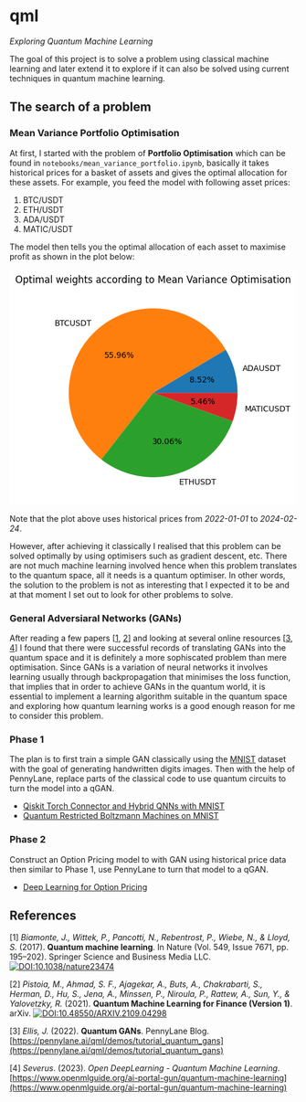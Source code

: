 # qml

*Exploring Quantum Machine Learning*

The goal of this project is to solve a problem using classical machine learning and later extend it to explore if it can also be solved using current techniques in quantum machine learning.

## The search of a problem

### Mean Variance Portfolio Optimisation

At first, I started with the problem of **Portfolio Optimisation** which can be found in `notebooks/mean_variance_portfolio.ipynb`, basically it takes historical prices for a basket of assets and gives the optimal allocation for these assets. For example, you feed the model with following asset prices:

1. BTC/USDT
2. ETH/USDT
3. ADA/USDT
4. MATIC/USDT

The model then tells you the optimal allocation of each asset to maximise profit as shown in the plot below:

![Mean Variance Porfolio](images/mvp.png)

Note that the plot above uses historical prices from *2022-01-01* to *2024-02-24*. 

However, after achieving it classically I realised that this problem can be solved optimally by using optimisers such as gradient descent, etc. There are not much machine learning involved hence when this problem translates to the quantum space, all it needs is a quantum optimiser. In other words, the solution to the problem is not as interesting that I expected it to be and at that moment I set out to look for other problems to solve.

### General Adversiaral Networks (GANs) 

After reading a few papers [[1](#1), [2](#2)] and looking at several online resources [[3](#3), [4](#4)] I found that there were successful records of translating GANs into the quantum space and it is definitely a more sophiscated problem than mere optimisation. Since GANs is a variation of neural networks it involves learning usually through backpropagation that minimises the loss function, that implies that in order to achieve GANs in the quantum world, it is essential to implement a learning algorithm suitable in the quantum space and exploring how quantum learning works is a good enough reason for me to consider this problem.

### Phase 1

The plan is to first train a simple GAN classically using the [MNIST](https://archive.ics.uci.edu/dataset/683/mnist+database+of+handwritten+digits) dataset with the goal of generating handwritten digits images. Then with the help of PennyLane, replace parts of the classical code to use quantum circuits to turn the model into a qGAN.

- [Qiskit Torch Connector and Hybrid QNNs with MNIST](https://qiskit-community.github.io/qiskit-machine-learning/tutorials/05_torch_connector.html)
- [Quantum Restricted Boltzmann Machines on MNIST](https://github.com/mareksubocz/QRBM-qiskit/blob/master/machine-learning-qiskit-pytorch-fixed-working-copy-3-digits-try.ipynb)

### Phase 2

Construct an Option Pricing model to with GAN using historical price data then similar to Phase 1, use PennyLane to turn that model to a qGAN.

- [Deep Learning for Option Pricing](https://blog.dataiku.com/using-deep-learning-for-better-option-pricing)

## References

<a id="1">[1]</a>
*Biamonte, J., Wittek, P., Pancotti, N., Rebentrost, P., Wiebe, N., & Lloyd, S.* (2017). **Quantum machine learning**. In Nature (Vol. 549, Issue 7671, pp. 195–202). Springer Science and Business Media LLC. [![DOI:10.1038/nature23474](https://zenodo.org/badge/DOI/10.1038/nature23474.svg)](https://doi.org/10.1038/nature23474)

<a id="2">[2]</a>
*Pistoia, M., Ahmad, S. F., Ajagekar, A., Buts, A., Chakrabarti, S., Herman, D., Hu, S., Jena, A., Minssen, P., Niroula, P., Rattew, A., Sun, Y., & Yalovetzky, R.* (2021). **Quantum Machine Learning for Finance (Version 1)**. arXiv. [![DOI:10.48550/ARXIV.2109.04298](https://zenodo.org/badge/DOI/10.48550/arxiv.2109.04298.svg)](https://doi.org/10.48550/arxiv.2109.04298)

<a id="3">[3]</a>
*Ellis, J.* (2022). **Quantum GANs**. PennyLane Blog. [https://pennylane.ai/qml/demos/tutorial_quantum_gans](https://pennylane.ai/qml/demos/tutorial_quantum_gans)

<a id="4">[4]</a>
*Severus*. (2023). *Open DeepLearning - Quantum Machine Learning*. [https://www.openmlguide.org/ai-portal-gun/quantum-machine-learning](https://www.openmlguide.org/ai-portal-gun/quantum-machine-learning)
